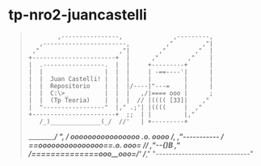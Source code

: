 # tp-nro2-juancastelli
>             ,----------------,              ,---------,
>        ,-----------------------,          ,"        ,"|
>      ,"                      ,"|        ,"        ,"  |
>     +-----------------------+  |      ,"        ,"    |
>     |  .-----------------.  |  |     +---------+      |
>     |  |                 |  |  |     | -==----'|      |
>     |  |  Juan Castelli! |  |  |     |         |      |
>     |  |  Repositorio    |  |  |/----|"---=    |      |
>     |  |  C:\>_          |  |  |   ,/|==== ooo |      ;
>     |  |  (Tp Teoria)    |  |  |  // |(((( [33]|    ,"
>     |  "-----------------"  |," .;'| |((((     |  ,"
>     +-----------------------+  ;;  | |         |,"   
>        /_)______________(_/  //'   | +---------+
>   ___________________________/___  ",
>  /  oooooooooooooooo  .o.  oooo /,   \,"-----------
> / ==ooooooooooooooo==.o.  ooo= //   ,"\--{)B     ,"
>/_==__==========__==_ooo__ooo=_/'   /___________,"
>"-----------------------------"
